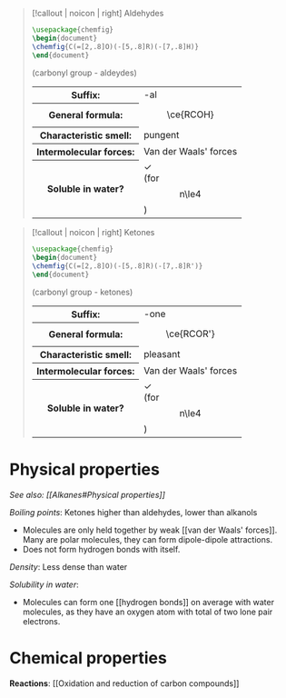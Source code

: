 > [!callout | noicon | right] Aldehydes
> ```tikz
> \usepackage{chemfig}
> \begin{document}
> \chemfig{C(=[2,.8]O)(-[5,.8]R)(-[7,.8]H)}
> \end{document}
> ```
> (carbonyl group - aldeydes)
> <table class="infobox-tables"><tr><th>Suffix:</th><td>-al</td></tr><tr><th>General formula:</th><td><span class="math display">\ce{RCOH}</span></span></td></tr><tr><th>Characteristic smell:</th><td>pungent</td></tr><tr><th>Intermolecular forces:</th><td>Van der Waals' forces</td></tr><tr><th>Soluble in water?</th><td>✓<br>(for <span class="math display">n\le4</span>)</td></table>

> [!callout | noicon | right] Ketones
> ```tikz
> \usepackage{chemfig}
> \begin{document}
> \chemfig{C(=[2,.8]O)(-[5,.8]R)(-[7,.8]R')}
> \end{document}
> ```
> (carbonyl group - ketones)
> <table class="infobox-tables"><tr><th>Suffix:</th><td>-one</td></tr><tr><th>General formula:</th><td><span class="math display">\ce{RCOR'}</span></span></td></tr><tr><th>Characteristic smell:</th><td>pleasant</td></tr><tr><th>Intermolecular forces:</th><td>Van der Waals' forces</td></tr><tr><th>Soluble in water?</th><td>✓<br>(for <span class="math display">n\le4</span>)</td></table>

# Physical properties
*See also: [[Alkanes#Physical properties]]*

*Boiling points*: Ketones higher than aldehydes, lower than alkanols
- Molecules are only held together by weak [[van der Waals' forces]].
  Many are polar molecules, they can form dipole-dipole attractions.
- Does not form hydrogen bonds with itself.

*Density*: Less dense than water

*Solubility in water*:
- Molecules can form one [[hydrogen bonds]] on average with water molecules, as they have an oxygen atom with total of two lone pair electrons.

# Chemical properties
**Reactions**: [[Oxidation and reduction of carbon compounds]]
